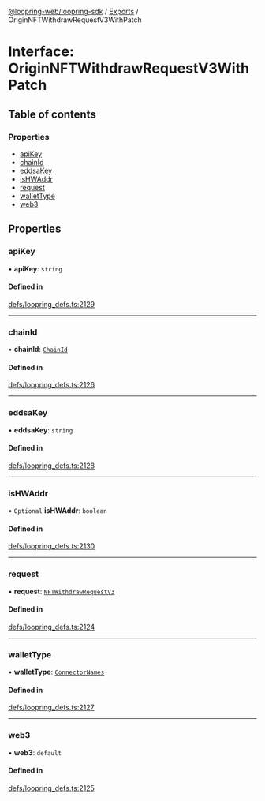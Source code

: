 [@loopring-web/loopring-sdk](../README.md) / [Exports](../modules.md) / OriginNFTWithdrawRequestV3WithPatch

# Interface: OriginNFTWithdrawRequestV3WithPatch

## Table of contents

### Properties

- [apiKey](OriginNFTWithdrawRequestV3WithPatch.md#apikey)
- [chainId](OriginNFTWithdrawRequestV3WithPatch.md#chainid)
- [eddsaKey](OriginNFTWithdrawRequestV3WithPatch.md#eddsakey)
- [isHWAddr](OriginNFTWithdrawRequestV3WithPatch.md#ishwaddr)
- [request](OriginNFTWithdrawRequestV3WithPatch.md#request)
- [walletType](OriginNFTWithdrawRequestV3WithPatch.md#wallettype)
- [web3](OriginNFTWithdrawRequestV3WithPatch.md#web3)

## Properties

### apiKey

• **apiKey**: `string`

#### Defined in

[defs/loopring_defs.ts:2129](https://github.com/Loopring/loopring_sdk/blob/fd60be9/src/defs/loopring_defs.ts#L2129)

___

### chainId

• **chainId**: [`ChainId`](../enums/ChainId.md)

#### Defined in

[defs/loopring_defs.ts:2126](https://github.com/Loopring/loopring_sdk/blob/fd60be9/src/defs/loopring_defs.ts#L2126)

___

### eddsaKey

• **eddsaKey**: `string`

#### Defined in

[defs/loopring_defs.ts:2128](https://github.com/Loopring/loopring_sdk/blob/fd60be9/src/defs/loopring_defs.ts#L2128)

___

### isHWAddr

• `Optional` **isHWAddr**: `boolean`

#### Defined in

[defs/loopring_defs.ts:2130](https://github.com/Loopring/loopring_sdk/blob/fd60be9/src/defs/loopring_defs.ts#L2130)

___

### request

• **request**: [`NFTWithdrawRequestV3`](NFTWithdrawRequestV3.md)

#### Defined in

[defs/loopring_defs.ts:2124](https://github.com/Loopring/loopring_sdk/blob/fd60be9/src/defs/loopring_defs.ts#L2124)

___

### walletType

• **walletType**: [`ConnectorNames`](../enums/ConnectorNames.md)

#### Defined in

[defs/loopring_defs.ts:2127](https://github.com/Loopring/loopring_sdk/blob/fd60be9/src/defs/loopring_defs.ts#L2127)

___

### web3

• **web3**: `default`

#### Defined in

[defs/loopring_defs.ts:2125](https://github.com/Loopring/loopring_sdk/blob/fd60be9/src/defs/loopring_defs.ts#L2125)
